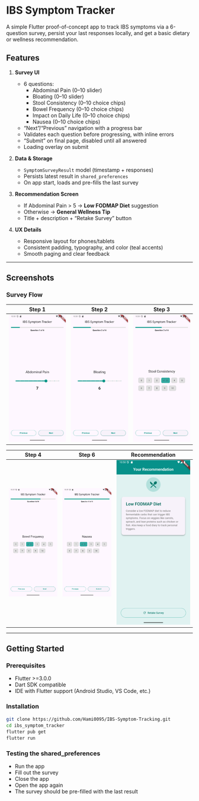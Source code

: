 # IBS Symptom Tracker

A simple Flutter proof-of-concept app to track IBS symptoms via a 6-question survey, persist your last responses locally, and get a basic dietary or wellness recommendation.

## Features

1. **Survey UI**  
   - 6 questions:  
     - Abdominal Pain (0–10 slider)  
     - Bloating (0–10 slider)  
     - Stool Consistency (0–10 choice chips)  
     - Bowel Frequency (0–10 choice chips)  
     - Impact on Daily Life (0–10 choice chips)  
     - Nausea (0–10 choice chips)  
   - “Next”/“Previous” navigation with a progress bar  
   - Validates each question before progressing, with inline errors  
   - “Submit” on final page, disabled until all answered  
   - Loading overlay on submit  

2. **Data & Storage**  
   - `SymptomSurveyResult` model (timestamp + responses)  
   - Persists latest result in `shared_preferences`  
   - On app start, loads and pre-fills the last survey  

3. **Recommendation Screen**  
   - If Abdominal Pain > 5 → **Low FODMAP Diet** suggestion  
   - Otherwise → **General Wellness Tip**  
   - Title + description + “Retake Survey” button  

4. **UX Details**  
   - Responsive layout for phones/tablets  
   - Consistent padding, typography, and color (teal accents)  
   - Smooth paging and clear feedback  

---

## Screenshots

### Survey Flow

| Step 1                               | Step 2                               | Step 3                               |
| ------------------------------------ | ------------------------------------ | ------------------------------------ |
| ![Survey 1](Screenshots/survey1.png) | ![Survey 2](Screenshots/survey2.png) | ![Survey 3](Screenshots/survey3.png) |

| Step 4                               | Step 6                               | Recommendation                                    |
| ------------------------------------ | ------------------------------------ | ------------------------------------------------- |
| ![Survey 4](Screenshots/survey4.png) | ![Survey 6](Screenshots/survey6.png) | ![Recommendation](Screenshots/recommendation.png) |


---

## Getting Started

### Prerequisites

- Flutter >=3.0.0  
- Dart SDK compatible  
- IDE with Flutter support (Android Studio, VS Code, etc.)

### Installation

```bash
git clone https://github.com/Hami0095/IBS-Symptom-Tracking.git
cd ibs_symptom_tracker
flutter pub get
flutter run
```

### Testing the shared_preferences
- Run the app
- Fill out the survey
- Close the app
- Open the app again
- The survey should be pre-filled with the last result